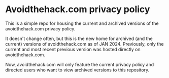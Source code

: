 # Avoidthehack.com privacy policy
This is a simple repo for housing the current and archived versions of the avoidthehack.com privacy policy.

It doesn't change often, but this is the new home for archived (and the current) versions of avoidthehack.com as of JAN 2024. Previously, only the current and most recent previous version was hosted directly on avoidthehack.com.

Now, avoidthehack.com will only feature the current privacy policy and directed users who want to view archived versions to this repository.
